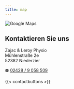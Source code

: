 ```yaml
---
title: map
---
```

![Google Maps](/uploads/map.png)

[](https://maps.app.goo.gl/7JyNsi12AdTaxE586)

## Kontaktieren Sie uns

Zajac & Leroy Physio\
Mühlenstraße 2e\
52382 Niederzier

☎️  [02428 / 9 058 509](tel:+4924289058509)

{{< contactbuttons >}}
